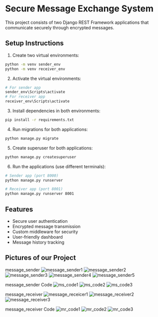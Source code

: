 # Secure Message Exchange System

This project consists of two Django REST Framework applications that communicate securely through encrypted messages.

## Setup Instructions

1. Create two virtual environments:

```bash
python -m venv sender_env
python -m venv receiver_env
```

2. Activate the virtual environments:

```bash
# For sender app
sender_env\Scripts\activate
# For receiver app
receiver_env\Scripts\activate
```

3. Install dependencies in both environments:

```bash
pip install -r requirements.txt
```

4. Run migrations for both applications:

```bash
python manage.py migrate
```

5. Create superuser for both applications:

```bash
python manage.py createsuperuser
```

6. Run the applications (use different terminals):

```bash
# Sender app (port 8000)
python manage.py runserver

# Receiver app (port 8001)
python manage.py runserver 8001
```

## Features

- Secure user authentication
- Encrypted message transmission
- Custom middleware for security
- User-friendly dashboard
- Message history tracking

 
## Pictures of our Project
message_sender
![message_sender1](https://github.com/user-attachments/assets/4a005572-e5d1-42ab-a505-0f16c36a327f)
![message_sender2](https://github.com/user-attachments/assets/66dac603-23c0-4a58-86dd-2b48a916167b)
![message_sender3](https://github.com/user-attachments/assets/e2cf5d2e-d388-4e16-99b7-41e4ba90734d)
![message_sender4](https://github.com/user-attachments/assets/6844d43d-f3ed-427a-a217-6226fd3c5623)
![message_sender5](https://github.com/user-attachments/assets/24f133af-2ce7-4974-9569-af1e834a219b)

message_sender Code
![ms_code1](https://github.com/user-attachments/assets/986ed920-0d02-4c7f-95e9-6d12766180af)
![ms_code2](https://github.com/user-attachments/assets/7e16cd63-99d3-4f64-b645-909e27d0b436)
![ms_code3](https://github.com/user-attachments/assets/44715d31-064a-44ad-a713-39fd82c88413)



message_receiver
![message_receicer1](https://github.com/user-attachments/assets/db939e15-e334-475c-9c13-c049d15c48c0)
![message_receiver2](https://github.com/user-attachments/assets/8efd37d9-e4bc-441a-bb8d-4198eb1ed9fe)
![message_receiver3](https://github.com/user-attachments/assets/0fa0da4c-5f34-40f6-af3c-7b08e7f8e055)

message_receiver Code
![mr_code1](https://github.com/user-attachments/assets/bd045f5e-2a02-4ffd-a509-2613254c18bc)
![mr_code2](https://github.com/user-attachments/assets/1aeef5c5-372f-4b96-8043-fb51d09abb75)
![mr_code3](https://github.com/user-attachments/assets/d5ec6bae-18a4-4e21-b0c1-b2923910d0b7)




